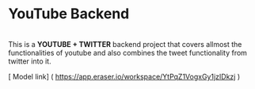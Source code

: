 <h1><b>YouTube Backend</b></h1><br>
This is a <b>YOUTUBE + TWITTER</b> backend project that covers allmost the functionalities of youtube and also combines the tweet functionality from twitter into it. 

[ Model link] ( https://app.eraser.io/workspace/YtPqZ1VogxGy1jzIDkzj )
